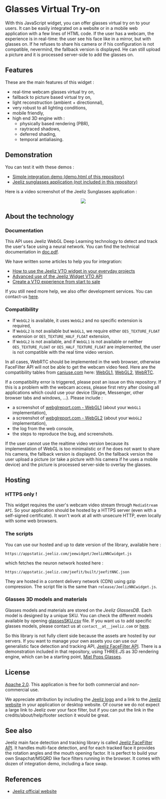 # Glasses Virtual Try-on



With this JavaScript widget, you can offer glasses virtual try on to your users. It can be easily integrated on a website or in a mobile web application with a few lines of HTML code. If the user has a webcam, the experience is in real-time: the user see his face like in a mirror, but with glasses on. If he refuses to share his camera or if his configuration is not compatible, nevermind, the fallback version is displayed. He can still upload a picture and it is processed server-side to add the glasses on.



## Features
These are the main features of this widget :

* real-time webcam glasses virtual try on,
* fallback to picture based virtual try on,
* light reconstruction (ambient + directionnal),
* very robust to all lighting conditions,
* mobile friendly,
* high end 3D engine with :
  * physically based rendering (PBR),
  * raytraced shadows,
  * deferred shading,
  * temporal antialiasing.



## Demonstration

You can test it with these demos :
* [Simple integration demo (demo.html of this repository)](https://jeeliz.com/demos/jeelizWidgetGitPublicDemo)
* [Jeeliz sunglasses application (not included in this repository)](https://jeeliz.com/sunglasses)

Here is a video screenshot of the Jeeliz Sunglasses application :
<p align="center">
<a href='https://www.youtube.com/watch?v=peUDRXB0H6g'><img src='https://img.youtube.com/vi/peUDRXB0H6g/0.jpg'></a>
</p>



## About the technology
### Documentation
This API uses Jeeliz WebGL Deep Learning technology to detect and track the user's face using a neural network.
You can find the technical documentation in [doc.pdf](/doc.pdf).

We have written some articles to help you for integration:

* [How to use the Jeeliz VTO widget in your everyday projects](https://jeeliz.com/blog/how-to-use-the-jeeliz-vto-widget-in-your-everyday-projects/)
* [Advanced use of the Jeeliz Widget VTO API](https://jeeliz.com/blog/advanced-use-of-the-jeeliz-widget-vto-api/)
* [Create a VTO experience from start to sale](https://jeeliz.com/blog/create-a-glasses-vto-experience-from-start-to-sale-with-the-jeeliz-glasses-vto-widget/)

If you still need more help, we also offer development services. You can contact-us [here](https://jeeliz.com/contact-us/).




### Compatibility
* If `WebGL2` is available, it uses `WebGL2` and no specific extension is required,
* If `WebGL2` is not available but `WebGL1`, we require either `OES_TEXTURE_FLOAT` extension or `OES_TEXTURE_HALF_FLOAT` extension,
* If `WebGL2` is not available, and if `WebGL1` is not available or neither `OES_TEXTURE_FLOAT` or `OES_HALF_TEXTURE_FLOAT` are implemented, the user is not compatible with the real time video version.

In all cases, WebRTC should be implemented in the web browser, otherwise FaceFilter API will not be able to get the webcam video feed. Here are the compatibility tables from [caniuse.com](https://caniuse.com/) here: [WebGL1](https://caniuse.com/#feat=webgl), [WebGL2](https://caniuse.com/#feat=webgl2), [WebRTC](https://caniuse.com/#feat=stream).

If a compatibility error is triggered, please post an issue on this repository. If this is a problem with the webcam access, please first retry after closing all applications which could use your device (Skype, Messenger, other browser tabs and windows, ...). Please include :
* a screenshot of [webglreport.com - WebGL1](http://webglreport.com/?v=1) (about your `WebGL1` implementation),
* a screenshot of [webglreport.com - WebGL2](http://webglreport.com/?v=2) (about your `WebGL2` implementation),
* the log from the web console,
* the steps to reproduce the bug, and screenshots.

If the user cannot use the realtime video version because its implementation of WebGL is too minimalistic or if he does not want to share his camera, the fallback version is displayed. On the fallback version the user upload a picture (or take a picture with his camera if he uses a mobile device) and the picture is processed server-side to overlay the glasses.



## Hosting
### HTTPS only !
This widget requires the user's webcam video stream through `MediaStream API`. So your application should be hosted by a HTTPS server (even with a self-signed certificate). It won't work at all with unsecure HTTP, even locally with some web browsers.


### The scripts
You can use our hosted and up to date version of the library, available here :
```
https://appstatic.jeeliz.com/jeewidget/JeelizNNCwidget.js
```
which fetches the neuron network hosted here :
```
https://appstatic.jeeliz.com/jeefit/built/jeefitNNC.json
```
They are hosted in a content delivery network (CDN) using gzip compression. The script file is the same than `release/JeelizNNCwidget.js`.


### Glasses 3D models and materials
Glasses models and materials are stored on the *Jeeliz GlassesDB*. Each model is designed by a unique SKU. You can check the different models available by opening [glassesSKU.csv](/glassesSKU.csv) file. If you want us to add specific glasses models, please contact us at `contact__at__jeeliz.com` or [here](https://jeeliz.com/contact-us/).

So this library is not fully client side because the assets are hosted by our servers. If you want to manage your own assets you can use our generalistic face detection and tracking API, [Jeeliz FaceFilter API](https://github.com/jeeliz/jeelizFaceFilter). There is a demonstration included in that repository, using THREE.JS as 3D rendering engine, which can be a starting point, [Miel Pops Glasses](https://jeeliz.com/demos/faceFilter/demos/threejs/miel_pops/).



## License
[Apache 2.0](http://www.apache.org/licenses/LICENSE-2.0.html). This application is free for both commercial and non-commercial use.

We appreciate attribution by including the [Jeeliz logo](https://jeeliz.com/wp-content/uploads/2018/01/LOGO_JEELIZ_BLUE.png) and a link to the [Jeeliz website](https://jeeliz.com) in your application or desktop website. Of course we do not expect a large link to Jeeliz over your face filter, but if you can put the link in the credits/about/help/footer section it would be great.



## See also
Jeeliz main face detection and tracking library is called [Jeeliz FaceFilter API](https://github.com/jeeliz/jeelizFaceFilter). It handles multi-face detection, and for each tracked face it provides the rotation angles and the mouth opening factor. It is perfect to build your own Snapchat/MSQRD like face filters running in the browser. It comes with dozen of integration demo, including a face swap.



## References
* [Jeeliz official website](https://jeeliz.com)